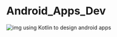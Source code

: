 # Android_Apps_Dev
![img](https://lh3.googleusercontent.com/lrjUQjnWyh_BN8JsjkR0NEW7Bt2lNhsSJW_6ojdYseokrYiLnDV-BkexO5ENIHpEymcTx7iYEjHI3CF-nPugJXcuy0IQg_S-IvcSspqH)
using Kotlin to design android  apps
